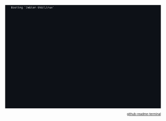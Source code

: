 <div align="justify">
<picture>
    <img alt="tty1" src="output.gif">
</picture>
<sup><sub>
<p align="right">
<a href="https://github.com/x0rzavi/github-readme-terminal/tree/main">github-readme-terminal</a>
</sub></sup>